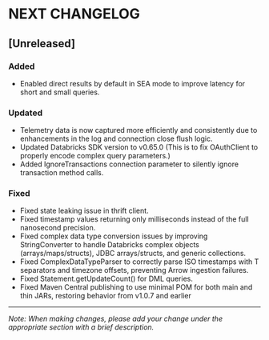 # NEXT CHANGELOG

## [Unreleased]

### Added
- Enabled direct results by default in SEA mode to improve latency for short and small queries.
### Updated
- Telemetry data is now captured more efficiently and consistently due to enhancements in the log and connection close flush logic.
- Updated Databricks SDK version to v0.65.0 (This is to fix OAuthClient to properly encode complex query parameters.)
- Added IgnoreTransactions connection parameter to silently ignore transaction method calls.

### Fixed
- Fixed state leaking issue in thrift client.
- Fixed timestamp values returning only milliseconds instead of the full nanosecond precision.
- Fixed complex data type conversion issues by improving StringConverter to handle Databricks complex objects (arrays/maps/structs), JDBC arrays/structs, and generic collections.
- Fixed ComplexDataTypeParser to correctly parse ISO timestamps with T separators and timezone offsets, preventing Arrow ingestion failures.
- Fixed Statement.getUpdateCount() for DML queries.
- Fixed Maven Central publishing to use minimal POM for both main and thin JARs, restoring behavior from v1.0.7 and earlier
---
*Note: When making changes, please add your change under the appropriate section with a brief description.* 
